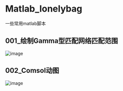 # Matlab_lonelybag
一些常用matlab脚本

## 001_绘制Gamma型匹配网络匹配范围
![image](https://github.com/lonelybag/Matlab_lonelybag/blob/master/%E7%AE%B1%E5%9B%BE.png)

## 002_Comsol动图
![image](https://github.com/lonelybag/Matlab_lonelybag/blob/master/1212.gif)  
